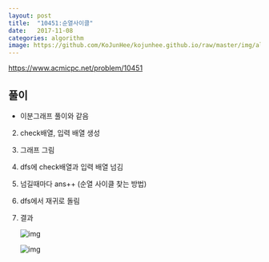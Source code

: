```yaml
---
layout: post
title:  "10451:순열사이클"
date:   2017-11-08
categories: algorithm
image: https://github.com/KoJunHee/kojunhee.github.io/raw/master/img/algorithm.png
---
```



<https://www.acmicpc.net/problem/10451>

## 풀이

* 이분그래프 풀이와 같음

2. check배열, 입력 배열 생성	

3. 그래프 그림 

4. dfs에 check배열과 입력 배열 넘김

5. 넘길때마다 ans++ (순열 사이클 찾는 방법)

5. dfs에서 재귀로 돌림

6. 결과

	![img](https://github.com/KoJunHee/kojunhee.github.io/raw/master/img/16.png)
	
	![img](https://github.com/KoJunHee/kojunhee.github.io/raw/master/img/17.png)
	





	


